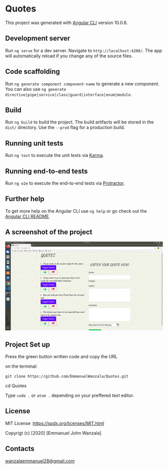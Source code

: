 # Quotes

This project was generated with [Angular CLI](https://github.com/angular/angular-cli) version 10.0.6.

## Development server

Run `ng serve` for a dev server. Navigate to `http://localhost:4200/`. The app will automatically reload if you change any of the source files.

## Code scaffolding

Run `ng generate component component-name` to generate a new component. You can also use `ng generate directive|pipe|service|class|guard|interface|enum|module`.

## Build

Run `ng build` to build the project. The build artifacts will be stored in the `dist/` directory. Use the `--prod` flag for a production build.

## Running unit tests

Run `ng test` to execute the unit tests via [Karma](https://karma-runner.github.io).

## Running end-to-end tests

Run `ng e2e` to execute the end-to-end tests via [Protractor](http://www.protractortest.org/).

## Further help

To get more help on the Angular CLI use `ng help` or go check out the [Angular CLI README](https://github.com/angular/angular-cli/blob/master/README.md).

## A screenshot of the project

<img src="src/assets/screenshot.png">



## Project Set up

Press the green button written code and copy the URL

on the terminal:

`git clone https://github.com/EmmanuelWanzala/Quotes.git`

cd Quotes

Type `code .` or `atom .` depending on your preffered text editor.


## License

MIT License :https://spdx.org/licenses/MIT.html

Copyrigt (c) [2020] [Emmanuel John Wanzala]

## Contacts

wanzalaemmanuel28@gmail.com